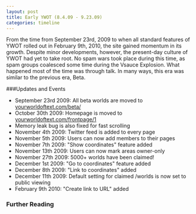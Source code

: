 ```yaml
---
layout: post
title: Early YWOT (8.4.09 - 9.23.09)
categories: timeline
---
```


From the time from September 23rd, 2009 to when all standard features of YWOT rolled out in February 9th, 2010, the site gained momentum in its growth. Despite minor developments, however, the present-day culture of YWOT had yet to take root. No spam wars took place during this time, as spam groups coalesced some time during the Vsauce Explosion. What happened most of the time was through talk. In many ways, this era was similar to the previous era, Beta.

###Updates and Events

- September 23rd 2009: All beta worlds are moved to [yourworldoftext.com/beta/](http://yourworldoftext.com/beta)
- October 30th 2009: Homepage is moved to [yourworldoftext.com/frontpage/1](http://yourworldoftext.com/frontpage/1)
- Memory leak bug is also fixed for fast scrolling
- November 4th 2009: Twitter feed is added to every page
- November 5th 2009: Users can now add members to their pages
- November 7th 2009: "Show coordinates" feature added
- November 13th 2009: Users can now mark areas owner-only
- November 27th 2009: 5000+ worlds have been claimed!
- December 1st 2009: "Go to coordinates" feature added
- December 8th 2009: "Link to coordinates" added
- December 11th 2009: Default setting for claimed /worlds is now set to public viewing
- February 9th 2010: "Create link to URL" added

### Further Reading
